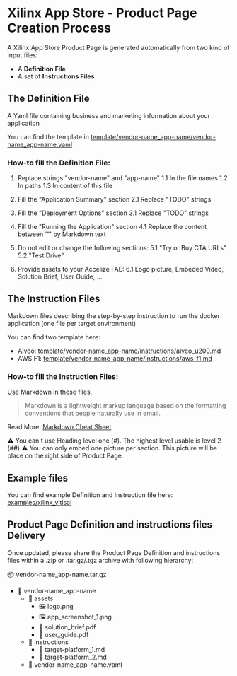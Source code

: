 # Xilinx App Store - Product Page Creation Process
A Xilinx App Store Product Page is generated automatically from two kind of input files: 

+ A **Definition File**
+ A set of **Instructions Files**

## The Definition File
A Yaml file containing business and marketing information about your application

You can find the template in [template/vendor-name_app-name/vendor-name_app-name.yaml](template/vendor-name_app-name/vendor-name_app-name.yaml)

### How-to fill the Definition File:
1. Replace strings "vendor-name" and "app-name" 
  1.1 In the file names
  1.2 In paths 
  1.3 In content of this file

2. Fill the "Application Summary" section
  2.1 Replace "TODO" strings

3. Fill the "Deployment Options" section
  3.1 Replace "TODO" strings

4. Fill the "Running the Application" section
  4.1 Replace the content between '"' by Markdown text 
  
5. Do not edit or change the following sections:
  5.1 "Try or Buy CTA URLs"
  5.2 "Test Drive"

6. Provide assets to your Accelize FAE:
  6.1 Logo picture, Embeded Video, Solution Brief, User Guide, ...


## The Instruction Files
Markdown files describing the step-by-step instruction to run the docker application (one file per target environment)

You can find two template here: 
+ Alveo:  [template/vendor-name_app-name/instructions/alveo_u200.md](template/vendor-name_app-name/instructions/alveo_u200.md)
+ AWS F1: [template/vendor-name_app-name/instructions/aws_f1.md](template/vendor-name_app-name/instructions/aws_f1.md)

### How-to fill the Instruction Files:
Use Markdown in these files.
> Markdown is a lightweight markup language based on the formatting conventions
that people naturally use in email.

Read More: [Markdown Cheat Sheet](https://www.markdownguide.org/cheat-sheet/)

&#x26a0;&#xfe0f; You can't use Heading level one (#). The highest level usable is level 2 (##)
&#x26a0;&#xfe0f; You can only embed one picture per section. This picture will be place on the right side of Product Page.

## Example files
You can find example Definition and Instruction file here:
[examples/xilinx_vitisai](examples/xilinx_vitisai)


## Product Page Definition and instructions files Delivery
Once updated, please share the Product Page Definition and instructions files within a .zip or .tar.gz/.tgz archive with following hierarchy:

&#x1F4E6; vendor-name_app-name.tar.gz
  + &#x1F4C1; vendor-name_app-name
    + &#x1F4C1; assets
      + &#x1F5BC; logo.png
      + &#x1F5BC; app_screenshot_1.png
      + &#x1F4DD; solution_brief.pdf
      + &#x1F4DD; user_guide.pdf
    + &#x1F4C1; instructions
      + &#x1F4DD; target-platform_1.md
      + &#x1F4DD; target-platform_2.md
    + &#x1F4DD; vendor-name_app-name.yaml

